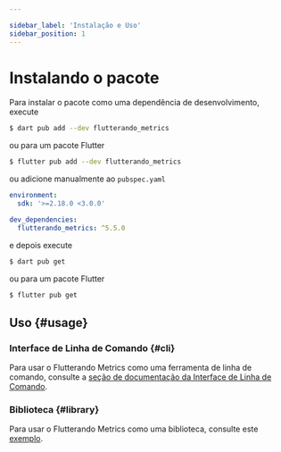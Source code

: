 ```yaml
---

sidebar_label: 'Instalação e Uso'
sidebar_position: 1
---
```


# Instalando o pacote

Para instalar o pacote como uma dependência de desenvolvimento, execute

```sh
$ dart pub add --dev flutterando_metrics
```

ou para um pacote Flutter

```sh
$ flutter pub add --dev flutterando_metrics
```

ou adicione manualmente ao `pubspec.yaml`

```yaml title="pubspec.yaml"
environment:
  sdk: '>=2.18.0 <3.0.0'

dev_dependencies:
  flutterando_metrics: ^5.5.0
```

e depois execute

```sh
$ dart pub get
```

ou para um pacote Flutter

```sh
$ flutter pub get
```

## Uso {#usage}


### Interface de Linha de Comando {#cli}

Para usar o Flutterando Metrics como uma ferramenta de linha de comando, consulte a [seção de documentação da Interface de Linha de Comando](../cli).

### Biblioteca {#library}

Para usar o Flutterando Metrics como uma biblioteca, consulte este [exemplo](https://github.com/Flutterando/flutterando_metrics/blob/master/example/lib/main.dart).
